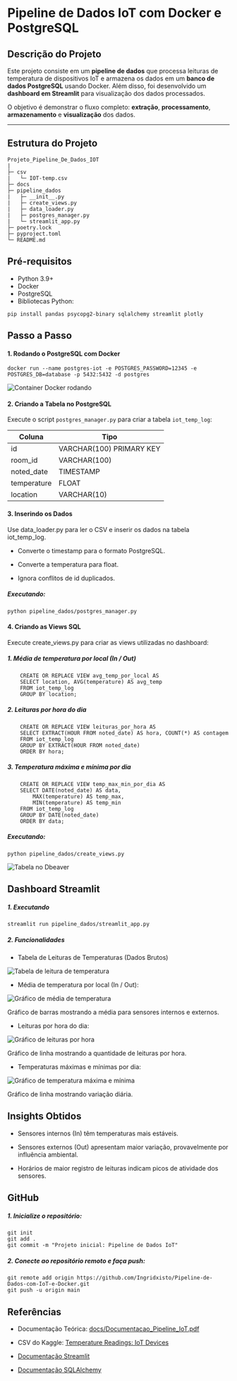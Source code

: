 # Pipeline de Dados IoT com Docker e PostgreSQL

## Descrição do Projeto
Este projeto consiste em um **pipeline de dados** que processa leituras de temperatura de dispositivos IoT e armazena os dados em um **banco de dados PostgreSQL** usando Docker. Além disso, foi desenvolvido um **dashboard em Streamlit** para visualização dos dados processados.

O objetivo é demonstrar o fluxo completo: **extração**, **processamento**, **armazenamento** e **visualização** dos dados.

---

## Estrutura do Projeto

```
Projeto_Pipeline_De_Dados_IOT
|
├─ csv
|   └─ IOT-temp.csv
├─ docs
├─ pipeline_dados
|   ├─ __init__.py
|   ├─ create_views.py
|   ├─ data_loader.py
|   ├─ postgres_manager.py
|   └─ streamlit_app.py
├─ poetry.lock
├─ pyproject.toml
└─ README.md
```

## Pré-requisitos
- Python 3.9+
- Docker
- PostgreSQL
- Bibliotecas Python:

```
pip install pandas psycopg2-binary sqlalchemy streamlit plotly
```

## Passo a Passo
#### 1. Rodando o PostgreSQL com Docker

```
docker run --name postgres-iot -e POSTGRES_PASSWORD=12345 -e POSTGRES_DB=database -p 5432:5432 -d postgres
```

![Container Docker rodando](docs/Container_Docker.png)

#### 2. Criando a Tabela no PostgreSQL

Execute o script `postgres_manager.py` para criar a tabela `iot_temp_log`:

| Coluna       | Tipo                |
|--------------|-------------------|
| id           | VARCHAR(100) PRIMARY KEY |
| room_id      | VARCHAR(100)       |
| noted_date   | TIMESTAMP          |
| temperature  | FLOAT              |
| location     | VARCHAR(10)        |

#### 3. Inserindo os Dados

Use data_loader.py para ler o CSV e inserir os dados na tabela iot_temp_log.

- Converte o timestamp para o formato PostgreSQL.

- Converte a temperatura para float.

- Ignora conflitos de id duplicados.

##### Executando:

```
python pipeline_dados/postgres_manager.py
```

#### 4. Criando as Views SQL

Execute create_views.py para criar as views utilizadas no dashboard:

##### 1. Média de temperatura por local (In / Out)

```
    CREATE OR REPLACE VIEW avg_temp_por_local AS
    SELECT location, AVG(temperature) AS avg_temp
    FROM iot_temp_log
    GROUP BY location;
```

##### 2. Leituras por hora do dia

```
    CREATE OR REPLACE VIEW leituras_por_hora AS
    SELECT EXTRACT(HOUR FROM noted_date) AS hora, COUNT(*) AS contagem
    FROM iot_temp_log
    GROUP BY EXTRACT(HOUR FROM noted_date)
    ORDER BY hora;
```

##### 3. Temperatura máxima e mínima por dia

```
    CREATE OR REPLACE VIEW temp_max_min_por_dia AS
    SELECT DATE(noted_date) AS data,
        MAX(temperature) AS temp_max,
        MIN(temperature) AS temp_min
    FROM iot_temp_log
    GROUP BY DATE(noted_date)
    ORDER BY data;
```

##### Executando:

```
python pipeline_dados/create_views.py
```

![Tabela no Dbeaver](docs/Tabela_Dbeaver.png)

## Dashboard Streamlit
##### 1. Executando

```
streamlit run pipeline_dados/streamlit_app.py
```

##### 2. Funcionalidades

- Tabela de Leituras de Temperaturas (Dados Brutos)

![Tabela de leitura de temperatura](docs/Tabela_de_leitura.png)

- Média de temperatura por local (In / Out):

![Gráfico de média de temperatura](docs/Temperatura_por_local.png)

Gráfico de barras mostrando a média para sensores internos e externos.

- Leituras por hora do dia: 

![Gráfico de leituras por hora](docs/Leitura_hora_dia.png)

Gráfico de linha mostrando a quantidade de leituras por hora.

- Temperaturas máximas e mínimas por dia: 

![Gráfico de temperatura máxima e mínima](docs/Temperatura_max_min_dia.png)

Gráfico de linha mostrando variação diária.

## Insights Obtidos

- Sensores internos (In) têm temperaturas mais estáveis.

- Sensores externos (Out) apresentam maior variação, provavelmente por influência ambiental.

- Horários de maior registro de leituras indicam picos de atividade dos sensores.

## GitHub

##### 1. Inicialize o repositório:

```
git init
git add .
git commit -m "Projeto inicial: Pipeline de Dados IoT"
```

##### 2. Conecte ao repositório remoto e faça push:

```
git remote add origin https://github.com/Ingridxisto/Pipeline-de-Dados-com-IoT-e-Docker.git
git push -u origin main
```

## Referências

- Documentação Teórica: [docs/Documentacao_Pipeline_IoT.pdf](docs/)

- CSV do Kaggle: [Temperature Readings: IoT Devices](https://www.kaggle.com/datasets/atulanandjha/temperature-readings-iot-devices)

- [Documentação Streamlit](https://docs.streamlit.io/?utm_source=chatgpt.com)

- [Documentação SQLAlchemy](https://docs.sqlalchemy.org/en/20/)
